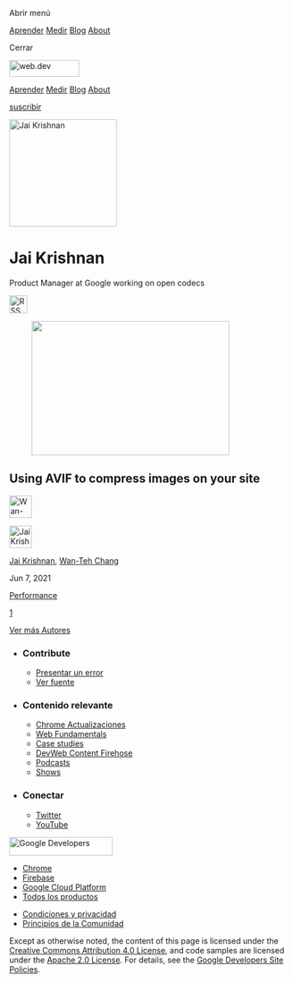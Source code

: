 <span class="w-tooltip w-tooltip--left">Abrir menú</span>

<a href="/learn/" class="gc-analytics-event header-default__link">Aprender</a> <a href="/measure/" class="gc-analytics-event header-default__link">Medir</a> <a href="/blog/" class="gc-analytics-event header-default__link">Blog</a> <a href="/about/" class="gc-analytics-event header-default__link">About</a>

<span class="w-tooltip">Cerrar</span>

<a href="/" class="gc-analytics-event"><img src="/images/lockup.svg" alt="web.dev" class="drawer-default__logo" width="125" height="30" /></a>

<a href="/learn/" class="gc-analytics-event drawer-default__link">Aprender</a> <a href="/measure/" class="gc-analytics-event drawer-default__link">Medir</a> <a href="/blog/" class="gc-analytics-event drawer-default__link">Blog</a> <a href="/about/" class="gc-analytics-event drawer-default__link">About</a>

<a href="/newsletter/" class="gc-analytics-event w-actions__fab w-actions__fab--subscribe"><span>suscribir</span></a>

<img src="https://web-dev.imgix.net/image/ZDZVuXt6QqfXtxkpXcPGfnygYjd2/BKGlQ9PreNrLEV74mhKX.jpg?auto=format" alt="Jai Krishnan" class="w-author-page__image" sizes="(min-width: 481px) 192px, 128px" srcset="https://web-dev.imgix.net/image/ZDZVuXt6QqfXtxkpXcPGfnygYjd2/BKGlQ9PreNrLEV74mhKX.jpg?auto=format&amp;w=128 128w, https://web-dev.imgix.net/image/ZDZVuXt6QqfXtxkpXcPGfnygYjd2/BKGlQ9PreNrLEV74mhKX.jpg?auto=format&amp;w=146 146w, https://web-dev.imgix.net/image/ZDZVuXt6QqfXtxkpXcPGfnygYjd2/BKGlQ9PreNrLEV74mhKX.jpg?auto=format&amp;w=166 166w, https://web-dev.imgix.net/image/ZDZVuXt6QqfXtxkpXcPGfnygYjd2/BKGlQ9PreNrLEV74mhKX.jpg?auto=format&amp;w=190 190w, https://web-dev.imgix.net/image/ZDZVuXt6QqfXtxkpXcPGfnygYjd2/BKGlQ9PreNrLEV74mhKX.jpg?auto=format&amp;w=216 216w, https://web-dev.imgix.net/image/ZDZVuXt6QqfXtxkpXcPGfnygYjd2/BKGlQ9PreNrLEV74mhKX.jpg?auto=format&amp;w=246 246w, https://web-dev.imgix.net/image/ZDZVuXt6QqfXtxkpXcPGfnygYjd2/BKGlQ9PreNrLEV74mhKX.jpg?auto=format&amp;w=281 281w, https://web-dev.imgix.net/image/ZDZVuXt6QqfXtxkpXcPGfnygYjd2/BKGlQ9PreNrLEV74mhKX.jpg?auto=format&amp;w=320 320w, https://web-dev.imgix.net/image/ZDZVuXt6QqfXtxkpXcPGfnygYjd2/BKGlQ9PreNrLEV74mhKX.jpg?auto=format&amp;w=365 365w, https://web-dev.imgix.net/image/ZDZVuXt6QqfXtxkpXcPGfnygYjd2/BKGlQ9PreNrLEV74mhKX.jpg?auto=format&amp;w=384 384w" width="192" height="192" />

# Jai Krishnan

Product Manager at Google working on open codecs

<a href="/authors/jaikk/feed.xml" class="w-author-page__link"><img src="/images/icons/rss.svg" alt="RSS Feed" class="w-author-page__icon" width="32" height="32" /></a>

<a href="/compress-images-avif/" class="w-card-base__link"></a>

<figure><img src="https://web-dev.imgix.net/image/ZDZVuXt6QqfXtxkpXcPGfnygYjd2/0jtMLyN4T7C7UazJCYEH.jpg?auto=format&amp;fit=crop&amp;h=240&amp;w=354" class="w-card-base__image" sizes="(min-width: 354px) 354px, calc(100vw - 48px)" srcset="https://web-dev.imgix.net/image/ZDZVuXt6QqfXtxkpXcPGfnygYjd2/0jtMLyN4T7C7UazJCYEH.jpg?fit=crop&amp;h=240&amp;w=354&amp;auto=format&amp;dpr=1&amp;q=75, https://web-dev.imgix.net/image/ZDZVuXt6QqfXtxkpXcPGfnygYjd2/0jtMLyN4T7C7UazJCYEH.jpg?fit=crop&amp;h=240&amp;w=354&amp;auto=format&amp;dpr=2&amp;q=50 2x, https://web-dev.imgix.net/image/ZDZVuXt6QqfXtxkpXcPGfnygYjd2/0jtMLyN4T7C7UazJCYEH.jpg?fit=crop&amp;h=240&amp;w=354&amp;auto=format&amp;dpr=3&amp;q=35 3x, https://web-dev.imgix.net/image/ZDZVuXt6QqfXtxkpXcPGfnygYjd2/0jtMLyN4T7C7UazJCYEH.jpg?fit=crop&amp;h=240&amp;w=354&amp;auto=format&amp;dpr=4&amp;q=23 4x, https://web-dev.imgix.net/image/ZDZVuXt6QqfXtxkpXcPGfnygYjd2/0jtMLyN4T7C7UazJCYEH.jpg?fit=crop&amp;h=240&amp;w=354&amp;auto=format&amp;dpr=5&amp;q=20 5x" width="354" height="240" /></figure>

<a href="/compress-images-avif/" class="w-card-base__link"></a>

## Using AVIF to compress images on your site

[<img src="https://web-dev.imgix.net/image/ZDZVuXt6QqfXtxkpXcPGfnygYjd2/tyVCzJx2Qe2hCSwXzhrk.jpeg?auto=format&amp;fit=crop&amp;h=40&amp;w=40" alt="Wan-Teh Chang" class="w-author__image w-author__image--small" sizes="(min-width: 40px) 40px, calc(100vw - 48px)" srcset="https://web-dev.imgix.net/image/ZDZVuXt6QqfXtxkpXcPGfnygYjd2/tyVCzJx2Qe2hCSwXzhrk.jpeg?fit=crop&amp;h=40&amp;w=40&amp;auto=format&amp;dpr=1&amp;q=75, https://web-dev.imgix.net/image/ZDZVuXt6QqfXtxkpXcPGfnygYjd2/tyVCzJx2Qe2hCSwXzhrk.jpeg?fit=crop&amp;h=40&amp;w=40&amp;auto=format&amp;dpr=2&amp;q=50 2x, https://web-dev.imgix.net/image/ZDZVuXt6QqfXtxkpXcPGfnygYjd2/tyVCzJx2Qe2hCSwXzhrk.jpeg?fit=crop&amp;h=40&amp;w=40&amp;auto=format&amp;dpr=3&amp;q=35 3x, https://web-dev.imgix.net/image/ZDZVuXt6QqfXtxkpXcPGfnygYjd2/tyVCzJx2Qe2hCSwXzhrk.jpeg?fit=crop&amp;h=40&amp;w=40&amp;auto=format&amp;dpr=4&amp;q=23 4x, https://web-dev.imgix.net/image/ZDZVuXt6QqfXtxkpXcPGfnygYjd2/tyVCzJx2Qe2hCSwXzhrk.jpeg?fit=crop&amp;h=40&amp;w=40&amp;auto=format&amp;dpr=5&amp;q=20 5x" width="40" height="40" />](/authors/wtc/)

[<img src="https://web-dev.imgix.net/image/ZDZVuXt6QqfXtxkpXcPGfnygYjd2/BKGlQ9PreNrLEV74mhKX.jpg?auto=format&amp;fit=crop&amp;h=40&amp;w=40" alt="Jai Krishnan" class="w-author__image w-author__image--small" sizes="(min-width: 40px) 40px, calc(100vw - 48px)" srcset="https://web-dev.imgix.net/image/ZDZVuXt6QqfXtxkpXcPGfnygYjd2/BKGlQ9PreNrLEV74mhKX.jpg?fit=crop&amp;h=40&amp;w=40&amp;auto=format&amp;dpr=1&amp;q=75, https://web-dev.imgix.net/image/ZDZVuXt6QqfXtxkpXcPGfnygYjd2/BKGlQ9PreNrLEV74mhKX.jpg?fit=crop&amp;h=40&amp;w=40&amp;auto=format&amp;dpr=2&amp;q=50 2x, https://web-dev.imgix.net/image/ZDZVuXt6QqfXtxkpXcPGfnygYjd2/BKGlQ9PreNrLEV74mhKX.jpg?fit=crop&amp;h=40&amp;w=40&amp;auto=format&amp;dpr=3&amp;q=35 3x, https://web-dev.imgix.net/image/ZDZVuXt6QqfXtxkpXcPGfnygYjd2/BKGlQ9PreNrLEV74mhKX.jpg?fit=crop&amp;h=40&amp;w=40&amp;auto=format&amp;dpr=4&amp;q=23 4x, https://web-dev.imgix.net/image/ZDZVuXt6QqfXtxkpXcPGfnygYjd2/BKGlQ9PreNrLEV74mhKX.jpg?fit=crop&amp;h=40&amp;w=40&amp;auto=format&amp;dpr=5&amp;q=20 5x" width="40" height="40" />](/authors/jaikk/)

<span class="w-author__name"><a href="/authors/jaikk/" class="w-author__name-link">Jai Krishnan</a>, <a href="/authors/wtc/" class="w-author__name-link">Wan-Teh Chang</a></span>

Jun 7, 2021

<a href="/tags/performance/" class="w-chip">Performance</a>

<a href="/authors/jaikk/" class="w-pagination__link w-pagination__link--active">1</a>

<a href="/authors" class="w-button">Ver más Autores</a>

- ### Contribute

  - <a href="https://github.com/GoogleChrome/web.dev/issues/new?assignees=&amp;labels=bug&amp;template=bug_report.md&amp;title=" class="w-footer__linkbox-link">Presentar un error</a>
  - <a href="https://github.com/googlechrome/web.dev" class="w-footer__linkbox-link">Ver fuente</a>

- ### Contenido relevante

  - <a href="https://blog.chromium.org/" class="w-footer__linkbox-link">Chrome Actualizaciones</a>
  - <a href="https://developers.google.com/web/" class="w-footer__linkbox-link">Web Fundamentals</a>
  - <a href="https://developers.google.com/web/showcase/" class="w-footer__linkbox-link">Case studies</a>
  - <a href="https://devwebfeed.appspot.com/" class="w-footer__linkbox-link">DevWeb Content Firehose</a>
  - <a href="/podcasts/" class="w-footer__linkbox-link">Podcasts</a>
  - <a href="/shows/" class="w-footer__linkbox-link">Shows</a>

- ### Conectar

  - <a href="https://www.twitter.com/ChromiumDev" class="w-footer__linkbox-link">Twitter</a>
  - <a href="https://www.youtube.com/user/ChromeDevelopers" class="w-footer__linkbox-link">YouTube</a>

<a href="https://developers.google.com/" class="w-footer__utility-logo-link"><img src="/images/lockup-color.png" alt="Google Developers" class="w-footer__utility-logo" width="185" height="33" /></a>

- <a href="https://developer.chrome.com/" class="w-footer__utility-link">Chrome</a>
- <a href="https://firebase.google.com/" class="w-footer__utility-link">Firebase</a>
- <a href="https://cloud.google.com/" class="w-footer__utility-link">Google Cloud Platform</a>
- <a href="https://developers.google.com/products" class="w-footer__utility-link">Todos los productos</a>

<!-- -->

- <a href="https://policies.google.com/" class="w-footer__utility-link">Condiciones y privacidad</a>
- <a href="/community-guidelines/" class="w-footer__utility-link">Principios de la Comunidad</a>

Except as otherwise noted, the content of this page is licensed under the [Creative Commons Attribution 4.0 License](https://creativecommons.org/licenses/by/4.0/), and code samples are licensed under the [Apache 2.0 License](https://www.apache.org/licenses/LICENSE-2.0). For details, see the [Google Developers Site Policies](https://developers.google.com/terms/site-policies).
